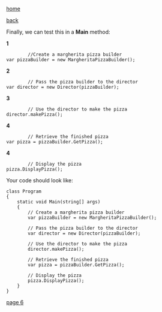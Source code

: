 [home](./page01.md)

[back](./page04.md)

Finally, we can test this in a **Main** method:


**1**
```
        //Create a margherita pizza builder
var pizzaBuilder = new MargheritaPizzaBuilder();
```

**2**
```
        // Pass the pizza builder to the director
var director = new Director(pizzaBuilder);
```

**3**

```
        // Use the director to make the pizza
director.makePizza();
```

**4**

```
        // Retrieve the finished pizza
var pizza = pizzaBuilder.GetPizza();        
```

**4**

```
        // Display the pizza
pizza.DisplayPizza();       
```

Your code should look like:

```
class Program
{
    static void Main(string[] args)
    {
        // Create a margherita pizza builder
        var pizzaBuilder = new MargheritaPizzaBuilder();

        // Pass the pizza builder to the director
        var director = new Director(pizzaBuilder);

        // Use the director to make the pizza
        director.makePizza();

        // Retrieve the finished pizza
        var pizza = pizzaBuilder.GetPizza();

        // Display the pizza
        pizza.DisplayPizza();
    }
}
```


[page 6](./page06.md)
